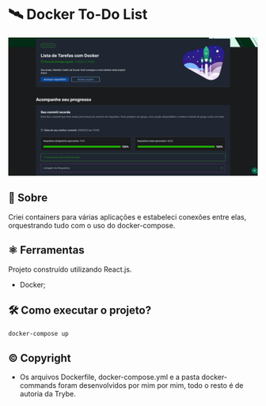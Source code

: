 # 🛰 Docker To-Do List

![100% de aprovação no projeto](./grade.png)

## 📘 Sobre

Criei containers para várias aplicações e estabeleci conexões entre elas, orquestrando tudo com o uso do docker-compose.

## ⚛️ Ferramentas

Projeto construído utilizando React.js.

- Docker;

## 🛠️ Como executar o projeto?

`docker-compose up`

## ©️ Copyright

- Os arquivos Dockerfile, docker-compose.yml e a pasta docker-commands foram desenvolvidos por mim por mim, todo o resto é de autoria da Trybe.
